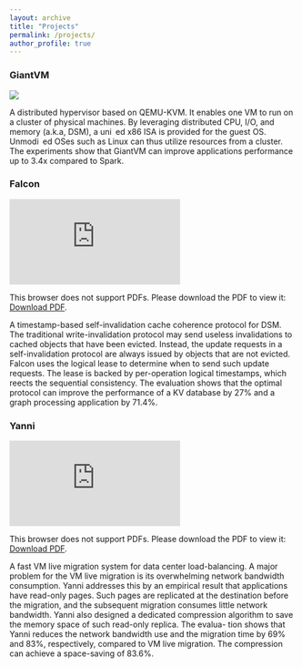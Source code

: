 ```yaml
---
layout: archive
title: "Projects"
permalink: /projects/
author_profile: true
---
```


### GiantVM
![](https://xianliang66.github.io/files/giantvm-arch.png)

A distributed hypervisor based on QEMU-KVM. It enables one VM to run on a cluster of physical machines. By leveraging distributed CPU, I/O, and memory (a.k.a, DSM), a uni ed x86 ISA is provided for the guest OS. Unmodi ed OSes such as Linux can thus utilize resources from a cluster. The experiments show that GiantVM can improve applications performance up to 3.4x compared to Spark.

### Falcon
<object data="https://xianliang66.github.io/files/falcon-arch.pdf" type="application/pdf" width="700px" height="700px">
    <embed src="https://xianliang66.github.io/files/falcon-arch.pdf">
        <p>This browser does not support PDFs. Please download the PDF to view it: <a href="https://xianliang66.github.io/files/falcon-arch.pdf">Download PDF</a>.</p>
    </embed>
</object>

A timestamp-based self-invalidation cache coherence protocol for DSM. The traditional write-invalidation protocol may send useless invalidations to cached objects that have been evicted. Instead, the update requests in a self-invalidation protocol are always issued by objects that are not evicted. Falcon uses the logical lease to determine when to send such update requests. The lease is backed by per-operation logical timestamps, which reects the sequential consistency. The evaluation shows that the optimal protocol can improve the performance of a KV database by 27% and a graph processing application by 71.4%.

### Yanni
<object data="https://xianliang66.github.io/files/yanni-arch.pdf" type="application/pdf" width="700px" height="700px">
    <embed src="https://xianliang66.github.io/files/yanni-arch.pdf">
        <p>This browser does not support PDFs. Please download the PDF to view it: <a href="https://xianliang66.github.io/files/yanni-arch.pdf">Download PDF</a>.</p>
    </embed>
</object>

A fast VM live migration system for data center load-balancing. A major problem for the VM live migration is its overwhelming network bandwidth consumption. Yanni addresses this by an empirical result that applications have read-only pages. Such pages are replicated at the destination before the migration, and the subsequent migration consumes little network bandwidth. Yanni also designed a dedicated compression algorithm to save the memory space of such read-only replica. The evalua- tion shows that Yanni reduces the network bandwidth use and the migration time by 69% and 83%, respectively, compared to VM live migration. The compression can achieve a space-saving of 83.6%.
